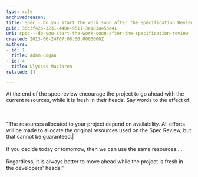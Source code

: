 ```yaml
---
type: rule
archivedreason: 
title: Spec - Do you start the work soon after the Specification Review?
guid: 36c3f426-3231-440e-9511-3e183a45ba41
uri: spec---do-you-start-the-work-soon-after-the-specification-review
created: 2013-06-24T07:08:00.0000000Z
authors:
- id: 1
  title: Adam Cogan
- id: 4
  title: Ulysses Maclaren
related: []

---
```



At the end of the spec review encourage the project to go ahead with the current resources, while it is fresh in their heads. Say words to the effect of&#58;<br>
<br><excerpt class='endintro'></excerpt><br>
<p class="ssw15-rteElement-GreyBox">&quot;The resources allocated to your project depend on availability. All efforts will be made to allocate the original resources used on the Spec Review, but that cannot be guaranteed.|<br><br>If you decide today or tomorrow, then we can use the same resources....<br><br>​Regardless,​ it is always better to move ahead while the project is fresh in the developers' heads.&quot;<br></p><br>


